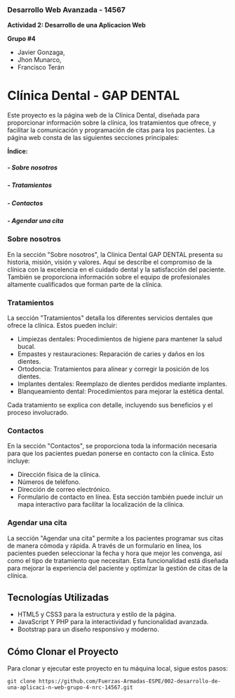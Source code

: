 ### Desarrollo Web Avanzada - 14567
**Actividad 2: Desarrollo de una Aplicacion Web**

**Grupo #4**



- Javier Gonzaga,
- Jhon Munarco,
- Francisco Terán


# Clínica Dental - GAP DENTAL
Este proyecto es la página web de la Clínica Dental, diseñada para proporcionar información sobre la clínica, los tratamientos que ofrece, y facilitar la comunicación y programación de citas para los pacientes. La página web consta de las siguientes secciones principales:


**Índice:**



##### - Sobre nosotros  [](https://javigonzaga27.github.io/ClinicaDental/about.html "Heading link")
##### - Tratamientos  [](https://javigonzaga27.github.io/ClinicaDental/services.html "Heading link")
##### - Contactos  [](https://javigonzaga27.github.io/ClinicaDental/contact.html "Heading link")
##### - Agendar una cita  [](https://javigonzaga27.github.io/ClinicaDental/about.html "Heading link")






### Sobre nosotros
En la sección "Sobre nosotros", la Clínica Dental GAP DENTAL presenta su historia, misión, visión y valores. Aquí se describe el compromiso de la clínica con la excelencia en el cuidado dental y la satisfacción del paciente. También se proporciona información sobre el equipo de profesionales altamente cualificados que forman parte de la clínica.


### Tratamientos
La sección "Tratamientos" detalla los diferentes servicios dentales que ofrece la clínica. Estos pueden incluir:
- Limpiezas dentales: Procedimientos de higiene para mantener la salud bucal.
- Empastes y restauraciones: Reparación de caries y daños en los dientes.
- Ortodoncia: Tratamientos para alinear y corregir la posición de los dientes.
- Implantes dentales: Reemplazo de dientes perdidos mediante implantes.
- Blanqueamiento dental: Procedimientos para mejorar la estética dental.

Cada tratamiento se explica con detalle, incluyendo sus beneficios y el proceso involucrado.


### Contactos
En la sección "Contactos", se proporciona toda la información necesaria para que los pacientes puedan ponerse en contacto con la clínica. Esto incluye:
- Dirección física de la clínica.
- Números de teléfono.
- Dirección de correo electrónico.
- Formulario de contacto en línea.
Esta sección también puede incluir un mapa interactivo para facilitar la localización de la clínica.


### Agendar una cita
La sección "Agendar una cita" permite a los pacientes programar sus citas de manera cómoda y rápida. A través de un formulario en línea, los pacientes pueden seleccionar la fecha y hora que mejor les convenga, así como el tipo de tratamiento que necesitan. Esta funcionalidad está diseñada para mejorar la experiencia del paciente y optimizar la gestión de citas de la clínica.



## Tecnologías Utilizadas
- HTML5 y CSS3 para la estructura y estilo de la página.
- JavaScript Y PHP para la interactividad y funcionalidad avanzada.
- Bootstrap para un diseño responsivo y moderno.


## Cómo Clonar el Proyecto
Para clonar y ejecutar este proyecto en tu máquina local, sigue estos pasos:


`git clone https://github.com/Fuerzas-Armadas-ESPE/002-desarrollo-de-una-aplicaci-n-web-grupo-4-nrc-14567.git`


